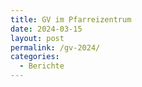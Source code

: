 ```yaml
---
title: GV im Pfarreizentrum
date: 2024-03-15
layout: post
permalink: /gv-2024/
categories:
  - Berichte
---
```


<script src="https://cdn.jsdelivr.net/npm/publicalbum@latest/embed-ui.min.js" async></script>
<div class="pa-gallery-player-widget" style="width:100%; height:480px; display:none;"
  data-link="https://photos.app.goo.gl/SngexKXFe3bAnat98"
  data-title="gv 2024"
  data-description="10 new items added to shared album">
  <object data="https://lh3.googleusercontent.com/pw/AP1GczMdymxWwMOFSXgpqIHigRXx_BCOkhe4A-0ITOOcb1Pqk33q-gVolFHx9BULo4Ax9J_LJ--n7i3gqOZlIuC62hmDZWD6a7VlkQxPX5NXwF_C1kraO5A=w1920-h1080"></object>
  <object data="https://lh3.googleusercontent.com/pw/AP1GczNt0W8bXhFW39RX7jIZsUrRce10qHYtx2BnukCeKy-PiAlAdVhYt7ILMr2g5d0VY77F6nJeEvpgyKe726iHo2GSz7uwIJ2VvaFJ8WbywkceZAEw-9U=w1920-h1080"></object>
  <object data="https://lh3.googleusercontent.com/pw/AP1GczMpTHE96gFmnnc7zHOCHPxfFe2cWTGXGODL6_2PE0YeJkksbOxO7SrrFY3NuOGLEzQs_68yIvWJeK4BDfk-KHxIGq2udz-oUYfFyNc3PwTB_6BjRws=w1920-h1080"></object>
  <object data="https://lh3.googleusercontent.com/pw/AP1GczOJo9s4pewYktMqAAoGys24_0MhjltZR2FLcWm_x8XjUxFy32BWRCKh6_KbCyvFyg1N7q1comQ9aNcu-0mXLAo8O3TzzceBG4owMpH3Uo-_s9tf2g8=w1920-h1080"></object>
  <object data="https://lh3.googleusercontent.com/pw/AP1GczMx6ro6Kbuj74lGI58MIPRkIH7GJDr1psRkROfJFYLhxH76-NYPJ0-uI4bFhsHCqNTykffWhpPBvSQK9EmsIXIYrUXnuqrkW1S9fkYJf-AoIDyzoCA=w1920-h1080"></object>
  <object data="https://lh3.googleusercontent.com/pw/AP1GczNY8kf4sRjrTGnow7PeCUZG8BWfEayzNlTfpy3aLkhS9TWqXJtryXUYzAerDR7DmED7woL-kJSn2QbpGgS9esEuBtqQYn_gss-LpSDmf5WBcdPIlhQ=w1920-h1080"></object>
  <object data="https://lh3.googleusercontent.com/pw/AP1GczMOG5cNsXU1bIaL038tyCeo-KDhS4Hm9W4M-HXTga9ukyxJrz-PZyHnpqBDVVlXANconcDVrYEh4cCp2KC_7eI-o1bdI-bol7-Aob4-SpQFYgBTrE4=w1920-h1080"></object>
  <object data="https://lh3.googleusercontent.com/pw/AP1GczOGoslcV67_iufm2I3-NRQ0EMIXSfDMErV_3b1xydYtg8VTy5ukxeRuWhc3Yzn1jBbfBUB7QN8y0vfX7RntJtT8nuJj8REj5N6RbOTEg7GpNeKtQew=w1920-h1080"></object>
  <object data="https://lh3.googleusercontent.com/pw/AP1GczN5ZQWSM6mzyn9UYT4Kg9p5rq4XXDzj3Tq7Er2FYoY2ASSkgPiDqMWZWAE9adVxAGGcupAzorWB53xubVej8F6YXAKDr4be9BKQHe6Aly7zHpyzK2Q=w1920-h1080"></object>
  <object data="https://lh3.googleusercontent.com/pw/AP1GczPfrWr1V8z-mXfEXv82G8A9Qo7EH-U9DylS3eWYMzS7aeEHr_vzRAFpjpD1_L715ESI-fGpHm8kHHPSKrA_WnAnTu0gersAlzM-lH2833UVT9uVONw=w1920-h1080"></object>
</div>
